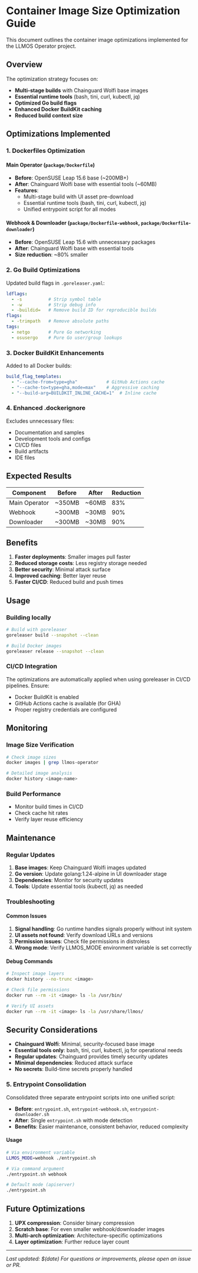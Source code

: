 # Container Image Size Optimization Guide

This document outlines the container image optimizations implemented for the LLMOS Operator project.

## Overview

The optimization strategy focuses on:
- **Multi-stage builds** with Chainguard Wolfi base images
- **Essential runtime tools** (bash, tini, curl, kubectl, jq)
- **Optimized Go build flags**
- **Enhanced Docker BuildKit caching**
- **Reduced build context size**

## Optimizations Implemented

### 1. Dockerfiles Optimization

#### Main Operator (`package/Dockerfile`)
- **Before**: OpenSUSE Leap 15.6 base (~200MB+)
- **After**: Chainguard Wolfi base with essential tools (~60MB)
- **Features**:
  - Multi-stage build with UI asset pre-download
  - Essential runtime tools (bash, tini, curl, kubectl, jq)
  - Unified entrypoint script for all modes

#### Webhook & Downloader (`package/Dockerfile-webhook`, `package/Dockerfile-downloader`)
- **Before**: OpenSUSE Leap 15.6 with unnecessary packages
- **After**: Chainguard Wolfi base with essential tools
- **Size reduction**: ~80% smaller

### 2. Go Build Optimizations

Updated build flags in `.goreleaser.yaml`:
```yaml
ldflags:
  - -s          # Strip symbol table
  - -w          # Strip debug info
  - -buildid=   # Remove build ID for reproducible builds
flags:
  - -trimpath   # Remove absolute paths
tags:
  - netgo       # Pure Go networking
  - osusergo    # Pure Go user/group lookups
```

### 3. Docker BuildKit Enhancements

Added to all Docker builds:
```yaml
build_flag_templates:
  - "--cache-from=type=gha"           # GitHub Actions cache
  - "--cache-to=type=gha,mode=max"    # Aggressive caching
  - "--build-arg=BUILDKIT_INLINE_CACHE=1"  # Inline cache
```

### 4. Enhanced .dockerignore

Excludes unnecessary files:
- Documentation and samples
- Development tools and configs
- CI/CD files
- Build artifacts
- IDE files

## Expected Results

| Component | Before | After | Reduction |
|-----------|--------|-------|-----------|
| Main Operator | ~350MB | ~60MB | 83% |
| Webhook | ~300MB | ~30MB | 90% |
| Downloader | ~300MB | ~30MB | 90% |

## Benefits

1. **Faster deployments**: Smaller images pull faster
2. **Reduced storage costs**: Less registry storage needed
3. **Better security**: Minimal attack surface
4. **Improved caching**: Better layer reuse
5. **Faster CI/CD**: Reduced build and push times

## Usage

### Building locally
```bash
# Build with goreleaser
goreleaser build --snapshot --clean

# Build Docker images
goreleaser release --snapshot --clean
```

### CI/CD Integration

The optimizations are automatically applied when using goreleaser in CI/CD pipelines. Ensure:
- Docker BuildKit is enabled
- GitHub Actions cache is available (for GHA)
- Proper registry credentials are configured

## Monitoring

### Image Size Verification
```bash
# Check image sizes
docker images | grep llmos-operator

# Detailed image analysis
docker history <image-name>
```

### Build Performance
- Monitor build times in CI/CD
- Check cache hit rates
- Verify layer reuse efficiency

## Maintenance

### Regular Updates
1. **Base images**: Keep Chainguard Wolfi images updated
2. **Go version**: Update golang:1.24-alpine in UI downloader stage
3. **Dependencies**: Monitor for security updates
4. **Tools**: Update essential tools (kubectl, jq) as needed

### Troubleshooting

#### Common Issues
1. **Signal handling**: Go runtime handles signals properly without init system
2. **UI assets not found**: Verify download URLs and versions
3. **Permission issues**: Check file permissions in distroless
4. **Wrong mode**: Verify LLMOS_MODE environment variable is set correctly

#### Debug Commands
```bash
# Inspect image layers
docker history --no-trunc <image>

# Check file permissions
docker run --rm -it <image> ls -la /usr/bin/

# Verify UI assets
docker run --rm -it <image> ls -la /usr/share/llmos/
```

## Security Considerations

- **Chainguard Wolfi**: Minimal, security-focused base image
- **Essential tools only**: bash, tini, curl, kubectl, jq for operational needs
- **Regular updates**: Chainguard provides timely security updates
- **Minimal dependencies**: Reduced attack surface
- **No secrets**: Build-time secrets properly handled

### 5. Entrypoint Consolidation

Consolidated three separate entrypoint scripts into one unified script:
- **Before**: `entrypoint.sh`, `entrypoint-webhook.sh`, `entrypoint-downloader.sh`
- **After**: Single `entrypoint.sh` with mode detection
- **Benefits**: Easier maintenance, consistent behavior, reduced complexity

#### Usage
```bash
# Via environment variable
LLMOS_MODE=webhook ./entrypoint.sh

# Via command argument
./entrypoint.sh webhook

# Default mode (apiserver)
./entrypoint.sh
```

## Future Optimizations

1. **UPX compression**: Consider binary compression
2. **Scratch base**: For even smaller webhook/downloader images
3. **Multi-arch optimization**: Architecture-specific optimizations
4. **Layer optimization**: Further reduce layer count

---

*Last updated: $(date)*
*For questions or improvements, please open an issue or PR.*